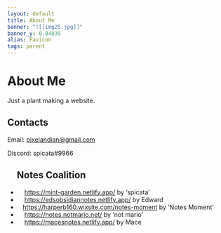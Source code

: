 ```yaml
---
layout: default
title: About Me
banner: "![[img25.jpg]]"
banner_y: 0.04839
alias: Favicon
tags: parent
---
```

# About Me
Just a plant making a website.
## Contacts
Email: pixelandian@gmail.com

Discord: spicata#9966
## <img src="https://mint-garden.netlify.app/assets/Notes-Coalition.png" style="width:0.8em;height:0.8em" class="favicon"> Notes Coalition
- <img src="https://mint-garden.netlify.app/assets/favicon.ico" style="width:0.8em;height:0.8em" class="favicon"> https://mint-garden.netlify.app/ by ‘spicata’
- <img src="https://edsobsidiannotes.netlify.app/assets/favicon.ico" style="width:0.8em;height:0.8em" class="favicon"> https://edsobsidiannotes.netlify.app/ by Edward
- <img src="https://mint-garden.netlify.app/assets/160favicon.png" style="width:0.8em;height:0.8em" class="favicon">https://harperb160.wixsite.com/notes-moment by ‘Notes Moment’
- <img src="https://notes.notmario.net/images/favicon.png" style="width:0.8em;height:0.8em" class="favicon"> https://notes.notmario.net/ by ‘not mario’
- <img src="https://macesnotes.netlify.app/favicon-32x32.png" style="width:0.8em;height:0.8em" class="favicon"> https://macesnotes.netlify.app/ by Mace